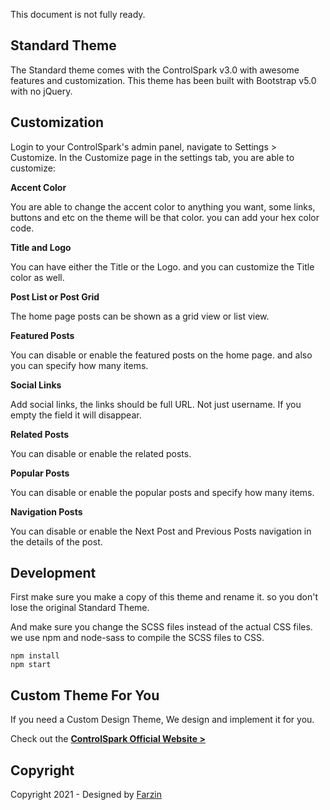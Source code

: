 This document is not fully ready.

## Standard Theme
The Standard theme comes with the ControlSpark v3.0 with awesome features and customization. This theme has been built with Bootstrap v5.0 with no jQuery.

## Customization

Login to your ControlSpark's admin panel, navigate to Settings > Customize. In the Customize page in the settings tab, you are able to customize:

**Accent Color**

You are able to change the accent color to anything you want, some links, buttons and etc on the theme will be that color. you can add your hex color code.

**Title and Logo**

You can have either the Title or the Logo. and you can customize the Title color as well.

**Post List or Post Grid**

The home page posts can be shown as a grid view or list view.

**Featured Posts**

You can disable or enable the featured posts on the home page. and also you can specify how many items.

**Social Links**

Add social links, the links should be full URL. Not just username. If you empty the field it will disappear.

**Related Posts**

You can disable or enable the related posts.

**Popular Posts**

You can disable or enable the popular posts and specify how many items.

**Navigation Posts**

You can disable or enable the Next Post and Previous Posts navigation in the details of the post.

## Development
First make sure you make a copy of this theme and rename it. so you don't lose the original Standard Theme.

And make sure you change the SCSS files instead of the actual CSS files. we use npm and node-sass to compile the SCSS files to CSS.

```
npm install
npm start
```

## Custom Theme For You
If you need a Custom Design Theme, We design and implement it for you.

Check out the **[ControlSpark Official Website >](https://ControlSpark.net/)**


## Copyright
Copyright 2021 - Designed by [Farzin](https://farzin.dev/link/github)
